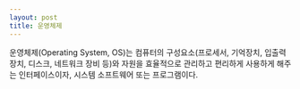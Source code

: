 ```yaml
---
layout: post
title: 운영체제
---
```


운영체제(Operating System, OS)는 컴퓨터의 구성요소(프로세서, 기억장치, 입출력 장치, 디스크, 네트워크 장비 등)와 자원을 효율적으로 관리하고 편리하게 사용하게 해주는 인터페이스이자, 시스템 소프트웨어 또는 프로그램이다.
